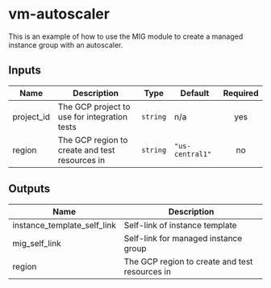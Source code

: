 # vm-autoscaler

This is an example of how to use the MIG module to create a managed instance
group with an autoscaler.

<!-- BEGINNING OF PRE-COMMIT-TERRAFORM DOCS HOOK -->
## Inputs

| Name | Description | Type | Default | Required |
|------|-------------|------|---------|:--------:|
| project\_id | The GCP project to use for integration tests | `string` | n/a | yes |
| region | The GCP region to create and test resources in | `string` | `"us-central1"` | no |

## Outputs

| Name | Description |
|------|-------------|
| instance\_template\_self\_link | Self-link of instance template |
| mig\_self\_link | Self-link for managed instance group |
| region | The GCP region to create and test resources in |

<!-- END OF PRE-COMMIT-TERRAFORM DOCS HOOK -->
